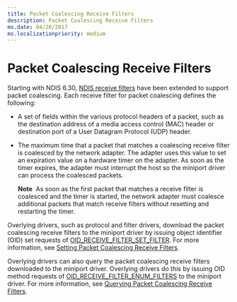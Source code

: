 ```yaml
---
title: Packet Coalescing Receive Filters
description: Packet Coalescing Receive Filters
ms.date: 04/20/2017
ms.localizationpriority: medium
---
```


#  Packet Coalescing Receive Filters


Starting with NDIS 6.30, [NDIS receive filters](/windows-hardware/drivers/ddi/_netvista/) have been extended to support packet coalescing. Each receive filter for packet coalescing defines the following:

-   A set of fields within the various protocol headers of a packet, such as the destination address of a media access control (MAC) header or destination port of a User Datagram Protocol (UDP) header.

-   The maximum time that a packet that matches a coalescing receive filter is coalesced by the network adapter. The adapter uses this value to set an expiration value on a hardware timer on the adapter. As soon as the timer expires, the adapter must interrupt the host so the miniport driver can process the coalesced packets.

    **Note**  As soon as the first packet that matches a receive filter is coalesced and the timer is started, the network adapter must coalesce additional packets that match receive filters without resetting and restarting the timer.

     

Overlying drivers, such as protocol and filter drivers, download the packet coalescing receive filters to the miniport driver by issuing object identifier (OID) set requests of [OID\_RECEIVE\_FILTER\_SET\_FILTER](./oid-receive-filter-set-filter.md). For more information, see [Setting Packet Coalescing Receive Filters](specifying-a-packet-coalescing-receive-filter.md).

Overlying drivers can also query the packet coalescing receive filters downloaded to the miniport driver. Overlying drivers do this by issuing OID method requests of [OID\_RECEIVE\_FILTER\_ENUM\_FILTERS](./oid-receive-filter-enum-filters.md) to the miniport driver. For more information, see [Querying Packet Coalescing Receive Filters](querying-packet-coalescing-receive-filters.md).

 

